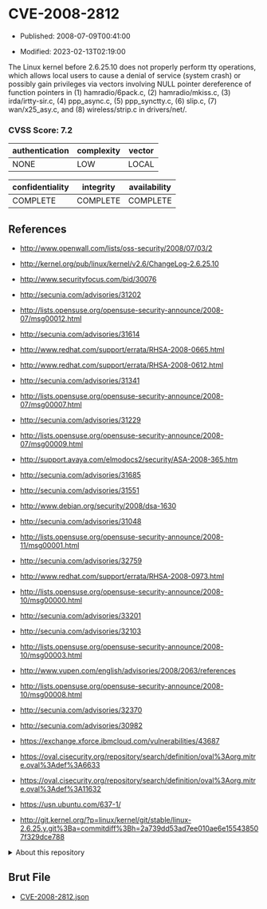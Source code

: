 # CVE-2008-2812

- Published: 2008-07-09T00:41:00

- Modified: 2023-02-13T02:19:00

The Linux kernel before 2.6.25.10 does not properly perform tty operations, which allows local users to cause a denial of service (system crash) or possibly gain privileges via vectors involving NULL pointer dereference of function pointers in (1) hamradio/6pack.c, (2) hamradio/mkiss.c, (3) irda/irtty-sir.c, (4) ppp_async.c, (5) ppp_synctty.c, (6) slip.c, (7) wan/x25_asy.c, and (8) wireless/strip.c in drivers/net/.

### CVSS Score: **7.2**

| authentication | complexity | vector |
| --- | --- | --- |
| NONE | LOW | LOCAL |

| confidentiality | integrity | availability |
| --- | --- | --- |
| COMPLETE | COMPLETE | COMPLETE |

## References

* http://www.openwall.com/lists/oss-security/2008/07/03/2

* http://kernel.org/pub/linux/kernel/v2.6/ChangeLog-2.6.25.10

* http://www.securityfocus.com/bid/30076

* http://secunia.com/advisories/31202

* http://lists.opensuse.org/opensuse-security-announce/2008-07/msg00012.html

* http://secunia.com/advisories/31614

* http://www.redhat.com/support/errata/RHSA-2008-0665.html

* http://www.redhat.com/support/errata/RHSA-2008-0612.html

* http://secunia.com/advisories/31341

* http://lists.opensuse.org/opensuse-security-announce/2008-07/msg00007.html

* http://secunia.com/advisories/31229

* http://lists.opensuse.org/opensuse-security-announce/2008-07/msg00009.html

* http://support.avaya.com/elmodocs2/security/ASA-2008-365.htm

* http://secunia.com/advisories/31685

* http://secunia.com/advisories/31551

* http://www.debian.org/security/2008/dsa-1630

* http://secunia.com/advisories/31048

* http://lists.opensuse.org/opensuse-security-announce/2008-11/msg00001.html

* http://secunia.com/advisories/32759

* http://www.redhat.com/support/errata/RHSA-2008-0973.html

* http://lists.opensuse.org/opensuse-security-announce/2008-10/msg00000.html

* http://secunia.com/advisories/33201

* http://secunia.com/advisories/32103

* http://lists.opensuse.org/opensuse-security-announce/2008-10/msg00003.html

* http://www.vupen.com/english/advisories/2008/2063/references

* http://lists.opensuse.org/opensuse-security-announce/2008-10/msg00008.html

* http://secunia.com/advisories/32370

* http://secunia.com/advisories/30982

* https://exchange.xforce.ibmcloud.com/vulnerabilities/43687

* https://oval.cisecurity.org/repository/search/definition/oval%3Aorg.mitre.oval%3Adef%3A6633

* https://oval.cisecurity.org/repository/search/definition/oval%3Aorg.mitre.oval%3Adef%3A11632

* https://usn.ubuntu.com/637-1/

* http://git.kernel.org/?p=linux/kernel/git/stable/linux-2.6.25.y.git%3Ba=commitdiff%3Bh=2a739dd53ad7ee010ae6e155438507f329dce788

<details>
<summary>About this repository</summary> 

  This repository is part of the project [Live Hack CVE](https://github.com/Live-Hack-CVE). Main website can be found [www.live-hack.org](https://www.live-hack.org) 
  
  Made by [Sn0wAlice](https://github.com/Sn0wAlice) for the people that care about security and need to have a feed of the latest CVEs. Hope you enjoy it, don't forget to star the repo and follow me on [Twitter](https://twitter.com/Sn0wAlice) and [Github](https://github.com/Sn0wAlice). And that is my [personnal website](https://www.alice-snow.me/)

  - [Home Page](https://github.com/Live-Hack-CVE)
  - [Framework](https://github.com/Live-Hack-CVE/cve-framework)
  - [CVE database](https://github.com/Live-Hack-CVE/full_database)
  - [Changelog](https://github.com/Live-Hack-CVE/Changelog)
</details>

## Brut File

* [CVE-2008-2812.json](https://raw.githubusercontent.com/Live-Hack-CVE/full_database/main/cves/2008/CVE-2008-2812.json)

